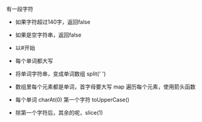 有一段字符

- 如果字符超过140字，返回false
- 如果是空字符串，返回false
- 以#开始
- 每个单词都大写

- 将单词字符串，变成单词数组 split(' ')
- 数组里每个元素都是单词，首字母要大写
    map 遍历每个元素，使用箭头函数
- 每个单词 charAt(0) 第一个字符 toUpperCase()
- 除第一个字符后，其余的呢，slice(1)